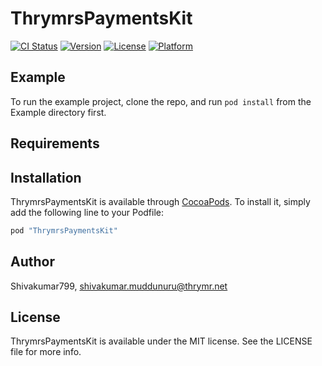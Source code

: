 # ThrymrsPaymentsKit

[![CI Status](http://img.shields.io/travis/Shivakumar799/ThrymrsPaymentsKit.svg?style=flat)](https://travis-ci.org/Shivakumar799/ThrymrsPaymentsKit)
[![Version](https://img.shields.io/cocoapods/v/ThrymrsPaymentsKit.svg?style=flat)](http://cocoapods.org/pods/ThrymrsPaymentsKit)
[![License](https://img.shields.io/cocoapods/l/ThrymrsPaymentsKit.svg?style=flat)](http://cocoapods.org/pods/ThrymrsPaymentsKit)
[![Platform](https://img.shields.io/cocoapods/p/ThrymrsPaymentsKit.svg?style=flat)](http://cocoapods.org/pods/ThrymrsPaymentsKit)

## Example

To run the example project, clone the repo, and run `pod install` from the Example directory first.

## Requirements

## Installation

ThrymrsPaymentsKit is available through [CocoaPods](http://cocoapods.org). To install
it, simply add the following line to your Podfile:

```ruby
pod "ThrymrsPaymentsKit"
```

## Author

Shivakumar799, shivakumar.muddunuru@thrymr.net

## License

ThrymrsPaymentsKit is available under the MIT license. See the LICENSE file for more info.
